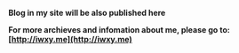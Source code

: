 **Blog in my site will be also published here**

**For more archieves and infomation about me, please go to: [http://iwxy.me](http://iwxy.me)**